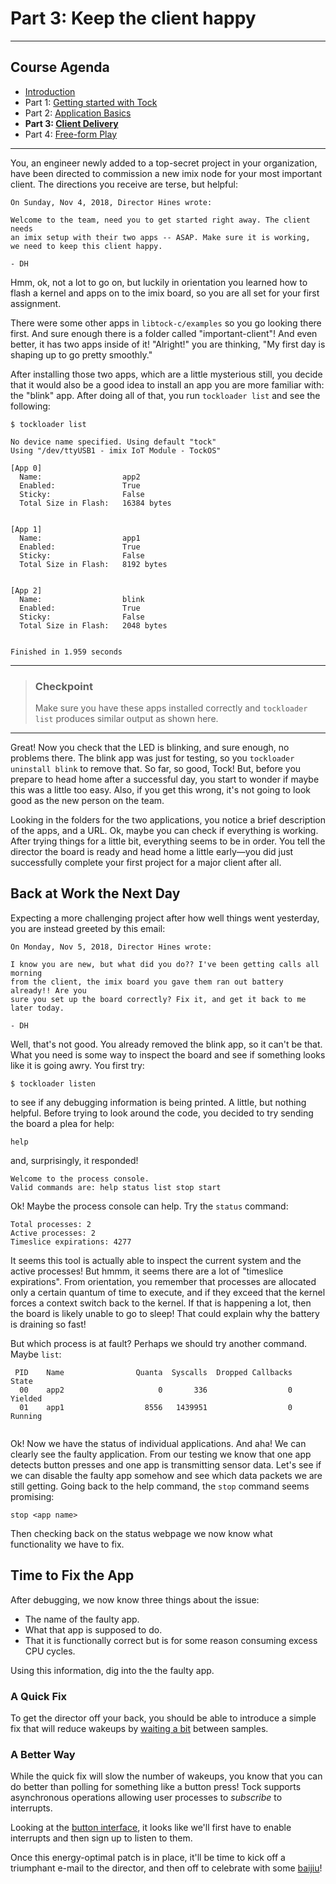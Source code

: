 Part 3: Keep the client happy
=============================

---

## Course Agenda

- [Introduction](README.md)
- Part 1: [Getting started with Tock](environment.md)
- Part 2: [Application Basics](application.md)
- **Part 3: [Client Delivery](client.md)**
- Part 4: [Free-form Play](freeform.md)

---

You, an engineer newly added to a top-secret project in your organization,
have been directed to commission a new imix node for your most important client.
The directions you receive are terse, but helpful:

```
On Sunday, Nov 4, 2018, Director Hines wrote:

Welcome to the team, need you to get started right away. The client needs
an imix setup with their two apps -- ASAP. Make sure it is working,
we need to keep this client happy.

- DH
```

Hmm, ok, not a lot to go on, but luckily in orientation you learned how
to flash a kernel and apps on to the imix board, so you are all set for
your first assignment.

There were some other apps in `libtock-c/examples` so you go looking there first.
And sure enough there is a folder called "important-client"! And even better,
it has two apps inside of it! "Alright!" you are thinking, "My first day
is shaping up to go pretty smoothly."

After installing those two apps, which are a little mysterious still, you
decide that it would also be a good idea to install an app you are more
familiar with: the "blink" app. After doing all of that, you run `tockloader
list` and see the following:

```
$ tockloader list

No device name specified. Using default "tock"
Using "/dev/ttyUSB1 - imix IoT Module - TockOS"

[App 0]
  Name:                  app2
  Enabled:               True
  Sticky:                False
  Total Size in Flash:   16384 bytes


[App 1]
  Name:                  app1
  Enabled:               True
  Sticky:                False
  Total Size in Flash:   8192 bytes


[App 2]
  Name:                  blink
  Enabled:               True
  Sticky:                False
  Total Size in Flash:   2048 bytes


Finished in 1.959 seconds
```

---
> ### Checkpoint
>
> Make sure you have these apps installed correctly and `tockloader list`
> produces similar output as shown here.
---

Great! Now you check that the LED is blinking, and sure enough, no problems
there. The blink app was just for testing, so you `tockloader uninstall blink`
to remove that. So far, so good, Tock!
But, before you prepare to head home after a
successful day, you start to wonder if maybe this was a little too easy. Also,
if you get this wrong, it's not going to look good as the new person on the team.

Looking in the folders for the two applications, you notice a brief description
of the apps, and a URL. Ok, maybe you can check if everything is working.
After trying things for a little bit, everything seems to be in order. You
tell the director the board is ready and head home a little early&mdash;you did
just successfully complete your first project for a major client after all.


## Back at Work the Next Day

Expecting a more challenging project after how well things went yesterday, you are
instead greeted by this email:

```
On Monday, Nov 5, 2018, Director Hines wrote:

I know you are new, but what did you do?? I've been getting calls all morning
from the client, the imix board you gave them ran out battery already!! Are you
sure you set up the board correctly? Fix it, and get it back to me later today.

- DH
```

Well, that's not good. You already removed the blink app, so it can't be that.
What you need is some way to inspect the board and see if something looks like
it is going awry. You first try:

```
$ tockloader listen
```

to see if any debugging information is being printed. A little, but nothing
helpful. Before trying to look around the code, you decided to try sending the
board a plea for help:

```
help
```

and, surprisingly, it responded!

```
Welcome to the process console.
Valid commands are: help status list stop start
```

Ok! Maybe the process console can help. Try the `status` command:

```
Total processes: 2
Active processes: 2
Timeslice expirations: 4277
```

It seems this tool is actually able to inspect the current system and the active
processes! But hmmm, it seems there are a lot of "timeslice expirations". From
orientation, you remember that processes are allocated only a certain quantum
of time to execute, and if they exceed that the kernel forces a context switch
back to the kernel. If that is happening a lot, then the board is likely unable
to go to sleep! That could explain why the battery is draining so fast!

But which process is at fault? Perhaps we should try another command.
Maybe `list`:

```
 PID    Name                Quanta  Syscalls  Dropped Callbacks    State
  00	app2                     0       336                  0  Yielded
  01	app1                  8556   1439951                  0  Running


```

Ok! Now we have the status of individual applications. And aha! We can clearly
see the faulty application. From our testing we know that one app detects
button presses and one app is transmitting sensor data. Let's see if we can
disable the faulty app somehow and see which data packets we are still getting.
Going back to the help command, the `stop` command seems promising:

```
stop <app name>
```

Then checking back on the status webpage we now know what functionality we
have to fix.


## Time to Fix the App

After debugging, we now know three things about the issue:

- The name of the faulty app.
- What that app is supposed to do.
- That it is functionally correct but is for some reason consuming excess CPU cycles.

Using this information, dig into the the faulty app.

### A Quick Fix

To get the director off your back, you should be able to introduce a simple fix
that will reduce wakeups by
[waiting a bit](https://github.com/tock/libtock-c/blob/21234c671eee0ae491faa5d23f35f3762b25c522/libtock/timer.h#L76)
between samples.

### A Better Way

While the quick fix will slow the number of wakeups, you know that you can do
better than polling for something like a button press! Tock supports
asynchronous operations allowing user processes to _subscribe_ to interrupts.

Looking at the [button interface](https://github.com/tock/libtock-c/blob/master/libtock/button.h),
it looks like we'll first have to enable interrupts and then sign up to listen to them.

Once this energy-optimal patch is in place, it'll be time to kick off a
triumphant e-mail to the director, and then off to celebrate with some
[baijiu](https://en.wikipedia.org/wiki/Baijiu)!
